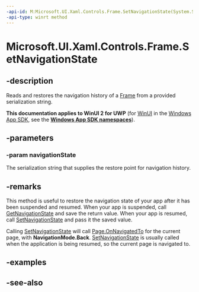 ```yaml
---
-api-id: M:Microsoft.UI.Xaml.Controls.Frame.SetNavigationState(System.String)
-api-type: winrt method
---
```


<!-- Method syntax
public void SetNavigationState(System.String navigationState)
-->

# Microsoft.UI.Xaml.Controls.Frame.SetNavigationState

## -description
Reads and restores the navigation history of a [Frame](frame.md) from a provided serialization string.

**This documentation applies to WinUI 2 for UWP** (for [WinUI](/windows/apps/winui/winui3/) in the [Windows App SDK](/windows/apps/windows-app-sdk/), see the **[Windows App SDK namespaces](/windows/windows-app-sdk/api/winrt/)**).

## -parameters
### -param navigationState
The serialization string that supplies the restore point for navigation history.

## -remarks
This method is useful to restore the navigation state of your app after it has been suspended and resumed. When your app is suspended, call [GetNavigationState](frame_getnavigationstate_1352043812.md) and save the return value. When your app is resumed, call [SetNavigationState](/uwp/api/windows.ui.xaml.controls.frame.setnavigationstate) and pass it the saved value.

Calling [SetNavigationState](/uwp/api/windows.ui.xaml.controls.frame.setnavigationstate) will call [Page.OnNavigatedTo](page_onnavigatedto_1316593960.md) for the current page, with **NavigationMode.Back**. [SetNavigationState](/uwp/api/windows.ui.xaml.controls.frame.setnavigationstate) is usually called when the application is being resumed, so the current page is navigated to.

## -examples

## -see-also
